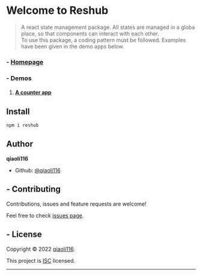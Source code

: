 # Welcome to Reshub

> A react state management package. All states are managed in a globa place, so that components can interact with each other.    
> To use this package, a coding pattern must be followed. Examples have been given in the demo apps below.

### - [Homepage](https://github.com/qiaoli116/reshub/#readme)

### - Demos
1. #### [A counter app](https://codesandbox.io/s/reshub-demo1-counter-hploon)

## Install

```sh
npm i reshub
```

## Author

**qiaoli116**

- Github: [@qiaoli116](https://github.com/qiaoli116)

## - Contributing

Contributions, issues and feature requests are welcome!

Feel free to check [issues page](https://github.com/qiaoli116/reshub/issues). 


## - License

Copyright © 2022 [qiaoli116](https://github.com/qiaoli116).

This project is [ISC](https://github.com/qiaoli116/blob/master/LICENSE) licensed.

***
